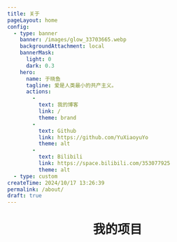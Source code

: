 ```yaml
---
title: 关于
pageLayout: home
config:
  - type: banner
    banner: /images/glow_33703665.webp
    backgroundAttachment: local
    bannerMask:
      light: 0
      dark: 0.3
    hero:
      name: 于晓鱼
      tagline: 爱是人类最小的共产主义。
      actions:
        -
          text: 我的博客
          link: /
          theme: brand
        -
          text: Github
          link: https://github.com/YuXiaoyuYo
          theme: alt
        -
          text: Bilibili
          link: https://space.bilibili.com/353077925
          theme: alt
  - type: custom
createTime: 2024/10/17 13:26:39
permalink: /about/
draft: true
---
```


<script setup>
  import RepoCard from 'vuepress-theme-plume/features/RepoCard.vue'
</script>

<h1 style="text-align: center;margin: 32px 0 32px">我的项目</h1>

<CardGrid>
  <RepoCard repo="YuXiaoyuYo/yuxiaoyu-blog" />
  <!--RepoCard repo="YuXiaoyuYo/yuxiaoyuyo.github.io" /-->
  <RepoCard repo="YuXiaoyuYo/RemoteDaoGuanHelper" /> 
</CardGrid>